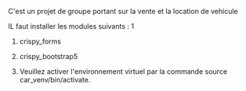 C'est un projet de groupe portant sur la vente et la location de vehicule


IL faut installer les modules suivants :
1
1. crispy_forms

2. crispy_bootstrap5

3. Veuillez activer l'environnement virtuel par la commande source car_venv/bin/activate.
 
 
